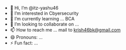 - 👋 Hi, I’m @itz-yashu46
- 👀 I’m interested in  Cbyersecurity
- 🌱 I’m currently learning ... BCA
- 💞️ I’m looking to collaborate on ...
- 📫 How to reach me ... mail to krish46bk@gmail.com
- 😄 Pronouns: ...
- ⚡ Fun fact: ...

<!---
itz-yashu46/itz-yashu46 is a ✨ special ✨ repository because its `README.md` (this file) appears on your GitHub profile.
You can click the Preview link to take a look at your changes.
--->
